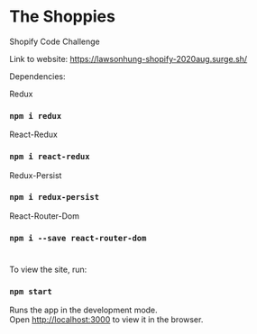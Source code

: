 
# The Shoppies

Shopify Code Challenge

Link to website: https://lawsonhung-shopify-2020aug.surge.sh/

Dependencies:

Redux
### `npm i redux`
React-Redux
### `npm i react-redux`
Redux-Persist
### `npm i redux-persist`
React-Router-Dom
### `npm i --save react-router-dom`

#

To view the site, run:

### `npm start`

Runs the app in the development mode.<br />
Open [http://localhost:3000](http://localhost:3000) to view it in the browser.
